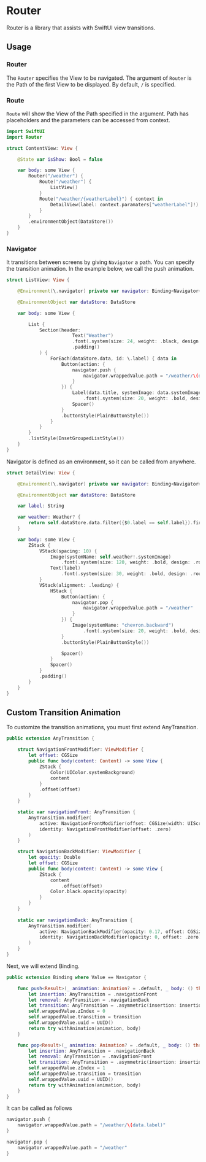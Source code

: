 
# Router

Router is a library that assists with SwiftUI view transitions.

## Usage

### Router
The `Router` specifies the View to be navigated.
The argument of `Router` is the Path of the first View to be displayed. By default, `/` is specified.

### Route
`Route` will show the View of the Path specified in the argument.
Path has placeholders and the parameters can be accessed from context.

```swift
import SwiftUI
import Router

struct ContentView: View {

    @State var isShow: Bool = false

    var body: some View {
        Router("/weather") {
            Route("/weather") { 
                ListView()
            }
            Route("/weather/{weatherLabel}") { context in
                DetailView(label: context.paramaters["weatherLabel"]!)
            }
        }
        .environmentObject(DataStore())
    }
}
```

### Navigator

It transitions between screens by giving `Navigator` a path.
You can specify the transition animation. In the example below, we call the push animation.

```swift
struct ListView: View {

    @Environment(\.navigator) private var navigator: Binding<Navigator>

    @EnvironmentObject var dataStore: DataStore

    var body: some View {

        List {
            Section(header:
                        Text("Weather")
                        .font(.system(size: 24, weight: .black, design: .rounded))
                        .padding()
            ) {
                ForEach(dataStore.data, id: \.label) { data in
                    Button(action: {
                        navigator.push {
                            navigator.wrappedValue.path = "/weather/\(data.label)"
                        }
                    }) {
                        Label(data.title, systemImage: data.systemImage)
                            .font(.system(size: 20, weight: .bold, design: .rounded))
                        Spacer()
                    }
                    .buttonStyle(PlainButtonStyle())
                }
            }
        }
        .listStyle(InsetGroupedListStyle())
    }
}
```

Navigator is defined as an environment, so it can be called from anywhere.

```swift
struct DetailView: View {

    @Environment(\.navigator) private var navigator: Binding<Navigator>

    @EnvironmentObject var dataStore: DataStore

    var label: String

    var weather: Weather? {
        return self.dataStore.data.filter({$0.label == self.label}).first
    }

    var body: some View {
        ZStack {
            VStack(spacing: 10) {
                Image(systemName: self.weather!.systemImage)
                    .font(.system(size: 120, weight: .bold, design: .rounded))
                Text(label)
                    .font(.system(size: 30, weight: .bold, design: .rounded))
            }
            VStack(alignment: .leading) {
                HStack {
                    Button(action: {
                        navigator.pop {
                            navigator.wrappedValue.path = "/weather"
                        }
                    }) {
                        Image(systemName: "chevron.backward")
                            .font(.system(size: 20, weight: .bold, design: .rounded))
                    }
                    .buttonStyle(PlainButtonStyle())

                    Spacer()
                }
                Spacer()
            }
            .padding()
        }
    }
}
```

## Custom Transition Animation

To customize the transition animations, you must first extend AnyTransition.

```swift
public extension AnyTransition {

    struct NavigationFrontModifier: ViewModifier {
        let offset: CGSize
        public func body(content: Content) -> some View {
            ZStack {
                Color(UIColor.systemBackground)
                content
            }
            .offset(offset)
        }
    }

    static var navigationFront: AnyTransition {
        AnyTransition.modifier(
            active: NavigationFrontModifier(offset: CGSize(width: UIScreen.main.bounds.width, height: 0)),
            identity: NavigationFrontModifier(offset: .zero)
        )
    }

    struct NavigationBackModifier: ViewModifier {
        let opacity: Double
        let offset: CGSize
        public func body(content: Content) -> some View {
            ZStack {
                content
                    .offset(offset)
                Color.black.opacity(opacity)
            }
        }
    }
    
    static var navigationBack: AnyTransition {
        AnyTransition.modifier(
            active: NavigationBackModifier(opacity: 0.17, offset: CGSize(width: -UIScreen.main.bounds.width / 3, height: 0)),
            identity: NavigationBackModifier(opacity: 0, offset: .zero)
        )
    }
}
```

Next, we will extend Binding<Navigator>.

```swift
public extension Binding where Value == Navigator {

    func push<Result>(_ animation: Animation? = .default, _ body: () throws -> Result) rethrows -> Result {
        let insertion: AnyTransition = .navigationFront
        let removal: AnyTransition = .navigationBack
        let transition: AnyTransition = .asymmetric(insertion: insertion, removal: removal)
        self.wrappedValue.zIndex = 0
        self.wrappedValue.transition = transition
        self.wrappedValue.uuid = UUID()
        return try withAnimation(animation, body)
    }

    func pop<Result>(_ animation: Animation? = .default, _ body: () throws -> Result) rethrows -> Result {
        let insertion: AnyTransition = .navigationBack
        let removal: AnyTransition = .navigationFront
        let transition: AnyTransition = .asymmetric(insertion: insertion, removal: removal)
        self.wrappedValue.zIndex = 1
        self.wrappedValue.transition = transition
        self.wrappedValue.uuid = UUID()
        return try withAnimation(animation, body)
    }
}
```

It can be called as follows

```swift
navigator.push {
    navigator.wrappedValue.path = "/weather/\(data.label)"
}

navigator.pop {
    navigator.wrappedValue.path = "/weather"
}
```
